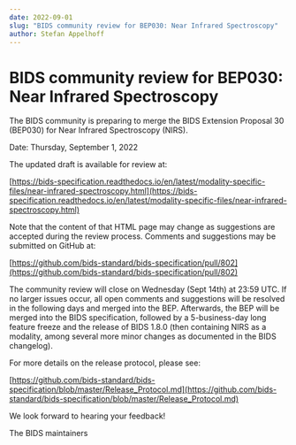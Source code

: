 ```yaml
---
date: 2022-09-01
slug: "BIDS community review for BEP030: Near Infrared Spectroscopy"
author: Stefan Appelhoff
---
```


# BIDS community review for BEP030: Near Infrared Spectroscopy

The BIDS community is preparing to merge the BIDS Extension Proposal 30 (BEP030) for Near Infrared Spectroscopy (NIRS).

Date: Thursday, September 1, 2022

<!--more-->

The updated draft is available for review at:

[https://bids-specification.readthedocs.io/en/latest/modality-specific-files/near-infrared-spectroscopy.html](https://bids-specification.readthedocs.io/en/latest/modality-specific-files/near-infrared-spectroscopy.html)

Note that the content of that HTML page may change as suggestions are accepted during the review process.
Comments and suggestions may be submitted on GitHub at:

[https://github.com/bids-standard/bids-specification/pull/802](https://github.com/bids-standard/bids-specification/pull/802)

The community review will close on Wednesday (Sept 14th) at 23:59 UTC.
If no larger issues occur, all open comments and suggestions will be resolved in the following days and merged into the BEP. Afterwards, the BEP will be merged into the BIDS specification, followed by a 5-business-day long feature freeze and the release of BIDS 1.8.0 (then containing NIRS as a modality, among several more minor changes as documented in the BIDS changelog).

For more details on the release protocol, please see:

[https://github.com/bids-standard/bids-specification/blob/master/Release_Protocol.md](https://github.com/bids-standard/bids-specification/blob/master/Release_Protocol.md)

We look forward to hearing your feedback!

The BIDS maintainers
